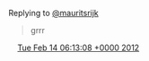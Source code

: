 Replying to [@mauritsrijk](https://twitter.com/mauritsrijk/status/169186700172591104)

> grrr

<img src="../../media/tweet.ico" width="12" /> [Tue Feb 14 06:13:08 +0000 2012](https://twitter.com/DromerDenker/status/169303140112412672)